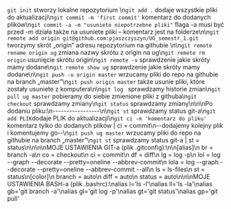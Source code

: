`git init` stworzy lokalne repozytorium \n`git add .` dodaje wszystkie pliki do aktualizacji\n`git commit -m 'first commit'` komentarz do dodanych plików\n`git commit -a -m "usunieto niepotrzebne pliki"` flaga -a musi być przed -m działa także na usuniete pliki – komentarz jest na folderze\n\n`git remote add origin git@github.com:pjaszczyszyn/UG_semestr_1.git` tworzymy skrót „origin” adresu  repozytorium na githubie \n\n`git remote rename origin ug` zmiana nazwy skrótu z origin na ug\n`git remote rm origin` usunięcie skrótu origin\n`git remote -v` sprawdzenie jakie skróty mamy dodane\n`git remote show ug` sprawdzenie jakie skróty mamy dodane\n\n`git push -u origin master` wrzucamy pliki do repo na githubie na branch „master”\n`git push origin master` także usunie pliki, które zostały usuniete z komputera\n\n`git log ` sprawdzamy historie zmian\n`git pull ug master` pobieramy do siebie zmienione pliki z githuba\n`git checkout` sprawdzamy zmiany\n`git status` sprawdzamy zmiany\n\n\nPo dodaniu pliku:\n-----------------\n\n`git st` sprawdzamy status git-a\n`git add PLIK`dodaje PLIK do aktualizacji\n`git ci -m 'komentarz do pliku'` komentarz tylko do dodanych plików | ci = commit\n--dodajemy kolejny plik i komentujemy go--\n`git push ug master` wrzucamy pliki do repo na githubie na branch „master”\n`git st` sprawdzamy status git-a | st = status\n\n\n\nMOJE USTAWIENIA GIT-a (plik .gitconfig):\n\n[alias]\n       br = branch -a\n        co = checkout\n        ci = commit\n        df = diff\n        lg = log -p\n        lol = log --graph --decorate --pretty=oneline --abbrev-commit\n        lola = log --graph --decorate --pretty=oneline --abbrev-commit --all\n        ls = ls-files\n        st = status\n[color]\n        branch = auto\n        diff = auto\n        status = auto\n\n\nMOJE USTAWIENIA BASH-a (plik .bashrc):\nalias l='ls -l'\nalias ll='ls -la'\nalias gb='git branch -a'\nalias gl='git log -p'\nalias gt='git status'\nalias gp='git pull'
